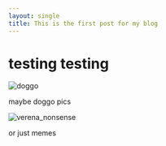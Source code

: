 ```yaml
---
layout: single
title: This is the first post for my blog
---
```

# testing testing
![doggo]({{site.url}}/assets/images/2024-02-16-post_test/doggo.jpg)

maybe doggo pics

![verena_nonsense]({{site.url}}/assets/images/2024-02-16-post_test/verena_nonsense.png)

or just memes
